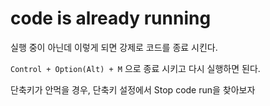 # code is already running
실행 중이 아닌데 이렇게 되면 강제로 코드를 종료 시킨다.

`Control + Option(Alt) + M` 으로 종료 시키고 다시 실행하면 된다.

단축키가 안먹을 경우, 단축키 설정에서 Stop code run을 찾아보자